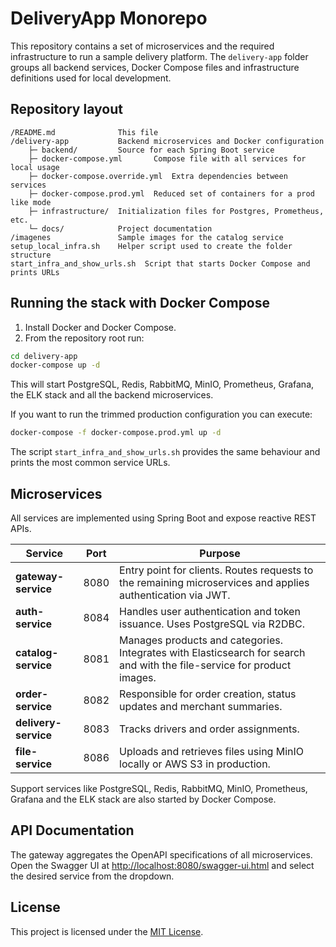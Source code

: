 # DeliveryApp Monorepo

This repository contains a set of microservices and the required infrastructure to run a sample delivery platform. The `delivery-app` folder groups all backend services, Docker Compose files and infrastructure definitions used for local development.

## Repository layout

```
/README.md              This file
/delivery-app           Backend microservices and Docker configuration
    ├─ backend/         Source for each Spring Boot service
    ├─ docker-compose.yml       Compose file with all services for local usage
    ├─ docker-compose.override.yml  Extra dependencies between services
    ├─ docker-compose.prod.yml  Reduced set of containers for a prod like mode
    ├─ infrastructure/  Initialization files for Postgres, Prometheus, etc.
    └─ docs/            Project documentation
/imagenes               Sample images for the catalog service
setup_local_infra.sh    Helper script used to create the folder structure
start_infra_and_show_urls.sh  Script that starts Docker Compose and prints URLs
```

## Running the stack with Docker Compose

1. Install Docker and Docker Compose.
2. From the repository root run:

```bash
cd delivery-app
docker-compose up -d
```

This will start PostgreSQL, Redis, RabbitMQ, MinIO, Prometheus, Grafana, the ELK stack and all the backend microservices.

If you want to run the trimmed production configuration you can execute:

```bash
docker-compose -f docker-compose.prod.yml up -d
```

The script `start_infra_and_show_urls.sh` provides the same behaviour and prints the most common service URLs.

## Microservices

All services are implemented using Spring Boot and expose reactive REST APIs.

| Service            | Port | Purpose |
|--------------------|------|---------|
| **gateway-service**| 8080 | Entry point for clients. Routes requests to the remaining microservices and applies authentication via JWT. |
| **auth-service**   | 8084 | Handles user authentication and token issuance. Uses PostgreSQL via R2DBC. |
| **catalog-service**| 8081 | Manages products and categories. Integrates with Elasticsearch for search and with the file-service for product images. |
| **order-service**  | 8082 | Responsible for order creation, status updates and merchant summaries. |
| **delivery-service**| 8083 | Tracks drivers and order assignments. |
| **file-service**   | 8086 | Uploads and retrieves files using MinIO locally or AWS S3 in production. |

Support services like PostgreSQL, Redis, RabbitMQ, MinIO, Prometheus, Grafana and the ELK stack are also started by Docker Compose.

## API Documentation

The gateway aggregates the OpenAPI specifications of all microservices. Open the
Swagger UI at [http://localhost:8080/swagger-ui.html](http://localhost:8080/swagger-ui.html)
and select the desired service from the dropdown.


## License

This project is licensed under the [MIT License](LICENSE).
